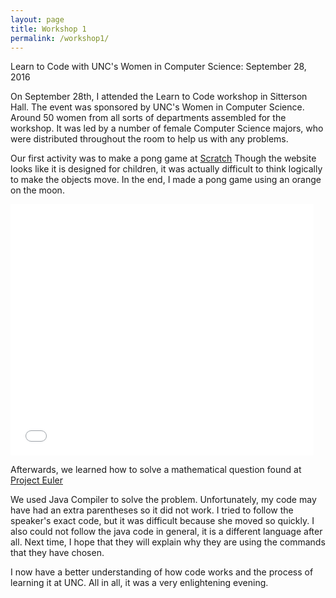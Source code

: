 ```yaml
---
layout: page
title: Workshop 1
permalink: /workshop1/
---
```

<div class="man-title">
  Learn to Code with UNC's Women in Computer Science: September 28, 2016
</div>

<p> On September 28th, I attended the Learn to Code workshop in Sitterson Hall.  The event was sponsored by UNC's Women in Computer Science.  Around 50 women from all sorts of departments assembled for the workshop.  It was led by a number of female Computer Science majors, who were distributed throughout the room to help us with any problems.  </p>

<p> Our first activity was to make a pong game at <a href="http://scratch.mit.edu/">Scratch</a>  Though the website looks like it is designed for children, it was actually difficult to think logically to make the objects move.  In the end, I made a pong game using an orange on the moon. </p>


<iframe allowtransparency="true" width="485" height="402" src="//scratch.mit.edu/projects/embed/126529762/?autostart=false" frameborder="0" allowfullscreen></iframe>
    
    
    
<p> Afterwards, we learned how to solve a mathematical question found at <a href="https://projecteuler.net/problem=1/">Project Euler</a>  </p>

<p> We used Java Compiler to solve the problem.  Unfortunately, my code may have had an extra parentheses so it did not work.  I tried to follow the speaker's exact code, but it was difficult because she moved so quickly.  I also could not follow the java code in general, it is a different language after all.  Next time, I hope that they will explain why they are using the commands that they have chosen. </p>

<p>  I now have a better understanding of how code works and the process of learning it at UNC.  All in all, it was a very enlightening evening.  </p>


